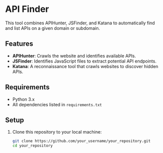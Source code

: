 # API Finder

This tool combines APIHunter, JSFinder, and Katana to automatically find and list APIs on a given domain or subdomain.

## Features

- **APIHunter**: Crawls the website and identifies available APIs.
- **JSFinder**: Identifies JavaScript files to extract potential API endpoints.
- **Katana**: A reconnaissance tool that crawls websites to discover hidden APIs.

## Requirements

- Python 3.x
- All dependencies listed in `requirements.txt`

## Setup

1. Clone this repository to your local machine:
   ```bash
   git clone https://github.com/your_username/your_repository.git
   cd your_repository
